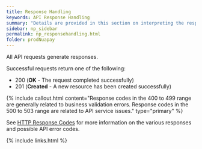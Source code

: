 ```yaml
---
title: Response Handling
keywords: API Response Handling
summary: "Details are provided in this section on interpreting the responses returned to your API requests."
sidebar: np_sidebar
permalink: np_responsehandling.html
folder: prodNuapay
---
```


<p>All API requests generate responses.</p>

<p>Successful requests return one of the following:</p>

* 200 (<b>OK</b> - The request completed successfully)
* 201 (<b>Created</b> - A new resource has been created successfully)

{% include callout.html content="Response codes in the 400 to 499 range are generally related to business validation errors. Response codes in the 500 to 503 range are related to API service issues." type="primary" %} 

See [HTTP Response Codes](np_httpreasons.html) for more information on the various responses and possible API error codes.

{% include links.html %}
